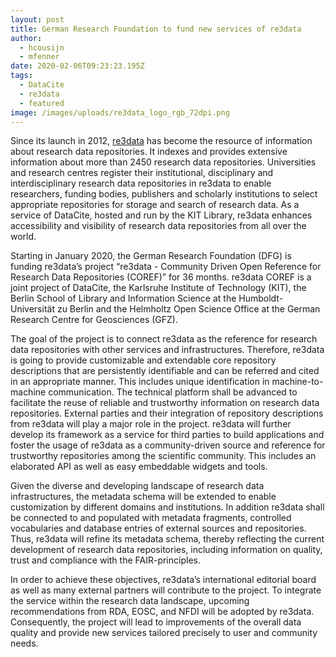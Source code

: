 ```yaml
---
layout: post
title: German Research Foundation to fund new services of re3data
author:
  - hcousijn
  - mfenner
date: 2020-02-06T09:23:23.195Z
tags:
  - DataCite
  - re3data
  - featured
image: /images/uploads/re3data_logo_rgb_72dpi.png
---
```

Since its launch in 2012, [re3data](https://www.re3data.org/) has become the resource of information about research data repositories. It indexes and provides extensive information about more than 2450 research data repositories. Universities and research centres register their institutional, disciplinary and interdisciplinary research data repositories in re3data to enable researchers, funding bodies, publishers and scholarly institutions to select appropriate repositories for storage and search of research data. As a service of DataCite, hosted and run by the KIT Library, re3data enhances accessibility and visibility of research data repositories from all over the world.



Starting in January 2020, the German Research Foundation (DFG) is funding re3data’s project “re3data - Community Driven Open Reference for Research Data Repositories (COREF)” for 36 months. re3data COREF is a joint project of DataCite, the Karlsruhe Institute of Technology (KIT), the Berlin School of Library and Information Science at the Humboldt-Universität zu Berlin and the Helmholtz Open Science Office at the German Research Centre for Geosciences (GFZ).



The goal of the project is to connect re3data as the reference for research data repositories with other services and infrastructures. Therefore, re3data is going to provide customizable and extendable core repository descriptions that are persistently identifiable and can be referred and cited in an appropriate manner. This includes unique identification in machine-to-machine communication. The technical platform shall be advanced to facilitate the reuse of reliable and trustworthy information on research data repositories. External parties and their integration of repository descriptions from re3data will play a major role in the project. re3data will further develop its framework as a service for third parties to build applications and foster the usage of re3data as a community-driven source and reference for trustworthy repositories among the scientific community. This includes an elaborated API as well as easy embeddable widgets and tools. 



Given the diverse and developing landscape of research data infrastructures, the metadata schema will be extended to enable customization by different domains and institutions.  In addition re3data shall be connected to and populated with metadata fragments, controlled vocabularies and database entries of external sources and repositories. Thus, re3data will refine its metadata schema, thereby reflecting the current development of research data repositories, including information on quality, trust and compliance with the FAIR-principles. 



In order to achieve these objectives, re3data’s international editorial board as well as many external partners will contribute to the project. To integrate the service within the research data landscape, upcoming recommendations from RDA, EOSC, and NFDI will be adopted by re3data. Consequently, the project will lead to improvements of the overall data quality and provide new services tailored precisely to user and community needs.
